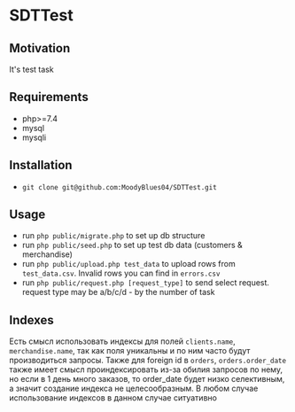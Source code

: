 # SDTTest

## Motivation

It's test task

## Requirements

- php>=7.4
- mysql
- mysqli

## Installation

- ```git clone git@github.com:MoodyBlues04/SDTTest.git```

## Usage

- run ```php public/migrate.php``` to set up db structure
- run ```php public/seed.php``` to set up test db data (customers & merchandise)
- run ```php public/upload.php test_data``` to upload rows from ```test_data.csv```. Invalid rows you can find in ```errors.csv```
- run ```php public/request.php [request_type]``` to send select request. request type may be a/b/c/d - by the number of task

## Indexes
Есть смысл использовать индексы для полей ```clients.name```, ```merchandise.name```, так как поля уникальны и по ним часто будут производиться запросы.
Также для foreign id в ```orders```, ```orders.order_date``` также имеет смысл проиндексировать из-за обилия запросов по нему, но если в 1 день много заказов, то order_date будет низко селективным,
а значит создание индекса не целесообразным.
В любом случае использование индексов в данном случае ситуативно